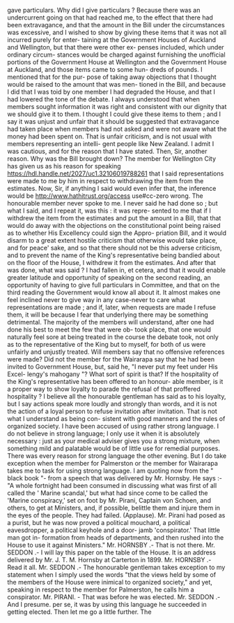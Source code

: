 gave particulars. Why did I give particulars ? Because there was an undercurrent going on that had reached me, to the effect that there had been extravagance, and that the amount in the Bill under the circumstances was excessive, and I wished to show by giving these items that it was not all incurred purely for enter- taining at the Government Houses of Auckland and Wellington, but that there were other ex- penses included, which under ordinary circum- stances would be charged against furnishing the unofficial portions of the Government House at Wellington and the Government House at Auckland, and those items came to some hun- dreds of pounds. I mentioned that for the pur- pose of taking away objections that I thought would be raised to the amount that was men- tioned in the Bill, and because I did that I was toid by one member I had degraded the House, and that I had lowered the tone of the debate. I always understood that when members sought information it was right and consistent with our dignity that we should give it to them. I thought I could give these items to them ; and I say it was unjust and unfair that it should be suggested that extravagance had taken place when members had not asked and were not aware what the money had been spent on. That is unfair criticism, and is not usual with members representing an intelli- gent people like New Zealand. I admit I was cautious, and for the reason that I have stated. Then, Sir, another reason. Why was the Bill brought down? The member for Wellington City has given us as his reason for speaking https://hdl.handle.net/2027/uc1.32106019788261 that I said representations were made to me by him in respect to withdrawing the item from the estimates. Now, Sir, if anything I said would even infer that, the inference would be http://www.hathitrust.org/access use#cc-zero wrong. The honourable member never spoke to me. I never said he had done so ; but what I said, and I repeat it, was this : it was repre- sented to me that if I withdrew the item from the estimates and put the amount in a Bill, that that would do away with the objections on the constitutional point being raised as to whether His Excellency could sign the Appro- priation Bill, and it would disarm to a great extent hostile criticism that otherwise would take place, and for peace' sake, and so that there should not be this adverse criticism, and to prevent the name of the King's representative being bandied about on the floor of the House, I withdrew it from the estimates. And after that was done, what was said ? I had fallen in, et cetera, and that it would enable greater latitude and opportunity of speaking on the second reading, an opportunity of having to give full particulars in Committee, and that on the third reading the Government would know all about it. It almost makes one feel inclined never to give way in any case-never to care what representations are made ; and if, later, when requests are made I refuse them, it will be because I fear that underlying there may be something detrimental. The majority of the members will understand, after one had done his best to meet the few that were ob- took place, that one would naturally feel sore at being treated in the course the debate took, not only as to the representative of the King but to myself, for both of us were unfairly and unjustly treated. Will members say that no offensive references were made? Did not the member for the Wairarapa say that he had been invited to Government House, but, said he, "I never put my feet under His Excel- lengy's mahogany "? What sort of spirit is that? If the hospitality of the King's representative has been offered to an honour- able member, is it a proper way to show loyalty to parade the refusal of that proffered hospitality ? I believe all the honourable gentleman has said as to his loyalty, but I say actions speak more loudly and strongly than words, and it is not the action of a loyal person to refuse invitation after invitation. That is not what I understand as being con- sistent with good manners and the rules of organized society. I have been accused of using rather strong language. I do not believe in strong language; I only use it when it is absolutely necessary : just as your medical adviser gives you a strong mixture, when something mild and palatable would be of little use for remedial purposes. There was every reason for strong language the other evening. But I do take exception when the member for Palmerston or the member for Wairarapa takes me to task for using strong language. I am quoting now from the " black book "- from a speech that was delivered by Mr. Hornsby. He says :- "A whole fortnight had been consumed in discussing what was first of all called the ' Marine scandal,' but what had since come to be called the 'Marine conspiracy,' set on foot by Mr. Pirani, Captain von Schoen, and others, to get at Ministers, and, if possible, belittle them and injure them in the eyes of the people. They had failed. (Applause). Mr. Pirani had posed as a purist, but he was now proved a political mouchard, a political eavesdropper, a political keyhole and a door- jamb 'conspirator.' That little man got in- formation from heads of departments, and then rushed into the House to use it against Ministers." Mr. HORNSBY .- That is not there. Mr. SEDDON .- I will lay this paper on the table of the House. It is an address delivered by Mr. J. T. M. Hornsby at Carterton in 1899. Mr. HORNSBY .- Read it all. Mr. SEDDON .- The honourable gentleman takes exception to my statement when I simply used the words "that the views held by some of the members of the House were inimical to organized society," and yet, speaking in respect to the member for Palmerston, he calls him a conspirator. Mr. PIRANI. - That was before he was elected. Mr. SEDDON .- And I presume. per se, it was by using this language he succeeded in getting elected. Then let me go a little further. The 
